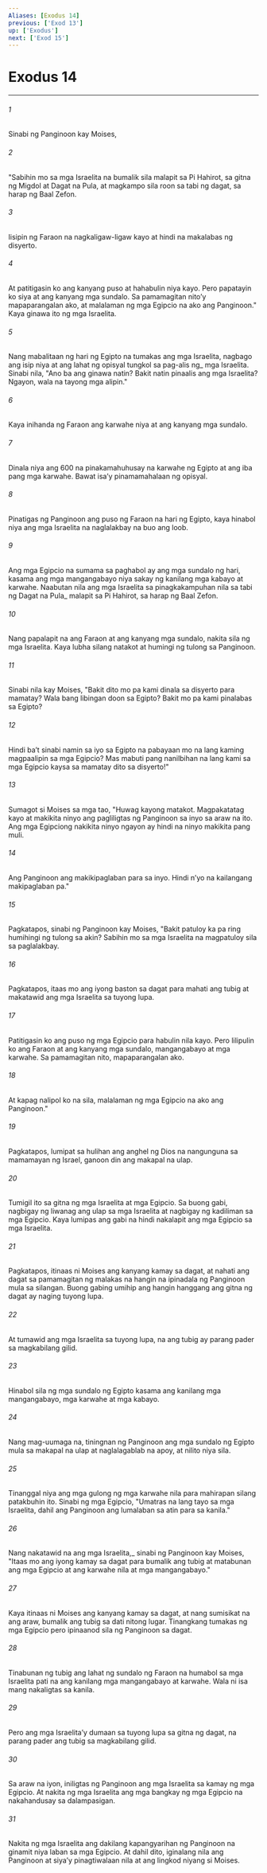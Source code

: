 ```yaml
---
Aliases: [Exodus 14]
previous: ['Exod 13']
up: ['Exodus']
next: ['Exod 15']
---
```

# Exodus 14

***






















###### 1 










Sinabi ng Panginoon kay Moises, 





















###### 2 










"Sabihin mo sa mga Israelita na bumalik sila malapit sa Pi Hahirot, sa gitna ng Migdol at Dagat na Pula, at magkampo sila roon sa tabi ng dagat, sa harap ng Baal Zefon. 





















###### 3 










Iisipin ng Faraon na nagkaligaw-ligaw kayo at hindi na makalabas ng disyerto. 





















###### 4 










At patitigasin ko ang kanyang puso at hahabulin niya kayo. Pero papatayin ko siya at ang kanyang mga sundalo. Sa pamamagitan nitoʼy mapaparangalan ako, at malalaman ng mga Egipcio na ako ang Panginoon." Kaya ginawa ito ng mga Israelita. 





















###### 5 










Nang mabalitaan ng hari ng Egipto na tumakas ang mga Israelita, nagbago ang isip niya at ang lahat ng opisyal tungkol sa pag-alis ng_ mga Israelita. Sinabi nila, "Ano ba ang ginawa natin? Bakit natin pinaalis ang mga Israelita? Ngayon, wala na tayong mga alipin." 





















###### 6 










Kaya inihanda ng Faraon ang karwahe niya at ang kanyang mga sundalo. 





















###### 7 










Dinala niya ang 600 na pinakamahuhusay na karwahe ng Egipto at ang iba pang mga karwahe. Bawat isaʼy pinamamahalaan ng opisyal. 





















###### 8 










Pinatigas ng Panginoon ang puso ng Faraon na hari ng Egipto, kaya hinabol niya ang mga Israelita na naglalakbay na buo ang loob. 





















###### 9 










Ang mga Egipcio na sumama sa paghabol ay ang mga sundalo ng hari, kasama ang mga mangangabayo niya sakay ng kanilang mga kabayo at karwahe. Naabutan nila ang mga Israelita sa pinagkakampuhan nila sa tabi ng Dagat na Pula_ malapit sa Pi Hahirot, sa harap ng Baal Zefon. 





















###### 10 










Nang papalapit na ang Faraon at ang kanyang mga sundalo, nakita sila ng mga Israelita. Kaya lubha silang natakot at humingi ng tulong sa Panginoon. 





















###### 11 










Sinabi nila kay Moises, "Bakit dito mo pa kami dinala sa disyerto para mamatay? Wala bang libingan doon sa Egipto? Bakit mo pa kami pinalabas sa Egipto? 





















###### 12 










Hindi baʼt sinabi namin sa iyo sa Egipto na pabayaan mo na lang kaming magpaalipin sa mga Egipcio? Mas mabuti pang nanilbihan na lang kami sa mga Egipcio kaysa sa mamatay dito sa disyerto!" 





















###### 13 










Sumagot si Moises sa mga tao, "Huwag kayong matakot. Magpakatatag kayo at makikita ninyo ang pagliligtas ng Panginoon sa inyo sa araw na ito. Ang mga Egipciong nakikita ninyo ngayon ay hindi na ninyo makikita pang muli. 





















###### 14 










Ang Panginoon ang makikipaglaban para sa inyo. Hindi nʼyo na kailangang makipaglaban pa." 





















###### 15 










Pagkatapos, sinabi ng Panginoon kay Moises, "Bakit patuloy ka pa ring humihingi ng tulong sa akin? Sabihin mo sa mga Israelita na magpatuloy sila sa paglalakbay. 





















###### 16 










Pagkatapos, itaas mo ang iyong baston sa dagat para mahati ang tubig at makatawid ang mga Israelita sa tuyong lupa. 





















###### 17 










Patitigasin ko ang puso ng mga Egipcio para habulin nila kayo. Pero lilipulin ko ang Faraon at ang kanyang mga sundalo, mangangabayo at mga karwahe. Sa pamamagitan nito, mapaparangalan ako. 





















###### 18 










At kapag nalipol ko na sila, malalaman ng mga Egipcio na ako ang Panginoon." 





















###### 19 










Pagkatapos, lumipat sa hulihan ang anghel ng Dios na nangunguna sa mamamayan ng Israel, ganoon din ang makapal na ulap. 





















###### 20 










Tumigil ito sa gitna ng mga Israelita at mga Egipcio. Sa buong gabi, nagbigay ng liwanag ang ulap sa mga Israelita at nagbigay ng kadiliman sa mga Egipcio. Kaya lumipas ang gabi na hindi nakalapit ang mga Egipcio sa mga Israelita. 





















###### 21 










Pagkatapos, itinaas ni Moises ang kanyang kamay sa dagat, at nahati ang dagat sa pamamagitan ng malakas na hangin na ipinadala ng Panginoon mula sa silangan. Buong gabing umihip ang hangin hanggang ang gitna ng dagat ay naging tuyong lupa. 





















###### 22 










At tumawid ang mga Israelita sa tuyong lupa, na ang tubig ay parang pader sa magkabilang gilid. 





















###### 23 










Hinabol sila ng mga sundalo ng Egipto kasama ang kanilang mga mangangabayo, mga karwahe at mga kabayo. 





















###### 24 










Nang mag-uumaga na, tiningnan ng Panginoon ang mga sundalo ng Egipto mula sa makapal na ulap at naglalagablab na apoy, at nilito niya sila. 





















###### 25 










Tinanggal niya ang mga gulong ng mga karwahe nila para mahirapan silang patakbuhin ito. Sinabi ng mga Egipcio, "Umatras na lang tayo sa mga Israelita, dahil ang Panginoon ang lumalaban sa atin para sa kanila." 





















###### 26 










Nang nakatawid na ang mga Israelita,_ sinabi ng Panginoon kay Moises, "Itaas mo ang iyong kamay sa dagat para bumalik ang tubig at matabunan ang mga Egipcio at ang karwahe nila at mga mangangabayo." 





















###### 27 










Kaya itinaas ni Moises ang kanyang kamay sa dagat, at nang sumisikat na ang araw, bumalik ang tubig sa dati nitong lugar. Tinangkang tumakas ng mga Egipcio pero ipinaanod sila ng Panginoon sa dagat. 





















###### 28 










Tinabunan ng tubig ang lahat ng sundalo ng Faraon na humabol sa mga Israelita pati na ang kanilang mga mangangabayo at karwahe. Wala ni isa mang nakaligtas sa kanila. 





















###### 29 










Pero ang mga Israelitaʼy dumaan sa tuyong lupa sa gitna ng dagat, na parang pader ang tubig sa magkabilang gilid. 





















###### 30 










Sa araw na iyon, iniligtas ng Panginoon ang mga Israelita sa kamay ng mga Egipcio. At nakita ng mga Israelita ang mga bangkay ng mga Egipcio na nakahandusay sa dalampasigan. 





















###### 31 










Nakita ng mga Israelita ang dakilang kapangyarihan ng Panginoon na ginamit niya laban sa mga Egipcio. At dahil dito, iginalang nila ang Panginoon at siyaʼy pinagtiwalaan nila at ang lingkod niyang si Moises.

